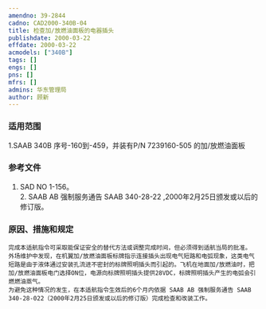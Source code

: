 ```yaml
---
amendno: 39-2844  
cadno: CAD2000-340B-04  
title: 检查加/放燃油面板的电器插头  
publishdate: 2000-03-22  
effdate: 2000-03-22  
acmodels: ["340B"]  
tags: []  
engs: []  
pns: []  
mfrs: []  
admins: 华东管理局  
author: 顾新  
---
```

  
### 适用范围  
1.SAAB 340B 序号-160到-459，并装有P/N 7239160-505 的加/放燃油面板  
  
<!--more-->  
### 参考文件  
1. SAD NO 1-156。  
    2. SAAB AB 强制服务通告 SAAB 340-28-22 ,2000年2月25日颁发或以后的修订版。  
  
### 原因、措施和规定  
    完成本适航指令可采取能保证安全的替代方法或调整完成时间，但必须得到适航当局的批准。  
    外场维护中发现，在机翼加/放燃油面板标牌指示连接插头出现电气短路和电弧现象，这类电气短路是由于液体通过安装孔流进不密封的标牌照明插头而引起的。飞机在地面加/放燃油时，把加/放燃油面板电门选择ON位，电源向标牌照明插头提供28VDC，标牌照明插头产生的电弧会引燃燃油蒸气。  
    为避免这种情况的发生，在本适航指令生效后的6个月内依据 SAAB AB 强制服务通告 SAAB 340-28-022（2000年2月25日颁发或以后的修订版）完成检查和改装工作。  
  
